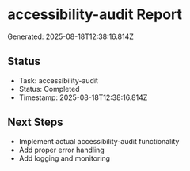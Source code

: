 # accessibility-audit Report

Generated: 2025-08-18T12:38:16.814Z

## Status
- Task: accessibility-audit
- Status: Completed
- Timestamp: 2025-08-18T12:38:16.814Z

## Next Steps
- Implement actual accessibility-audit functionality
- Add proper error handling
- Add logging and monitoring
